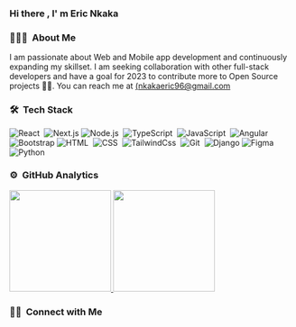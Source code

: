 ### Hi there , I' m Eric Nkaka

### 👨🏻‍💻 &nbsp;About Me
I am passionate  about Web and Mobile app development and continuously expanding my skillset. I am seeking collaboration with other full-stack developers and have a goal for 2023 to contribute more to Open Source projects 🤝🏻. You can reach me at [(nkakaeric96@gmail.com](nkakaeric96@gmail.com)
<!-- - 👀 I’m interested in Web and Mobile app development
- I’m currently working on The Gym Rwanda projects
- I’m looking to collaborate with other full stack developers
- 2023 Goals: Contribute more to Open Source projects
- How to reach me [nkakaeric96@gmail.com](mailto:nkakaeric96@gmail.com)
- &nbsp;Please have a look at my [Résumé](https://www.hirwaaldo1/resume.pdf) for more details about me. I'm open to feedback and suggestions! -->

<!-- <img alt="Night Coding" src="https://raw.githubusercontent.com/AVS1508/AVS1508/master/assets/Night-Coding.gif" align="right"/>
 -->
### 🛠 &nbsp;Tech Stack

![React](https://img.shields.io/badge/-React-05122A?style=flat&logo=react)&nbsp;
![Next.js](https://img.shields.io/badge/-Next.js-05122A?style=flat&logo=react)
![Node.js](https://img.shields.io/badge/-Node.js-05122A?style=flat&logo=node.js)&nbsp;
![TypeScript](https://img.shields.io/badge/-TypeScript-05122A?style=flat&logo=typescript)&nbsp;
![JavaScript](https://img.shields.io/badge/-JavaScript-05122A?style=flat&logo=javascript)&nbsp;
![Angular](https://img.shields.io/badge/-Angular-FFC107?style=flat&logo=angular&logoColor=black)
![Bootstrap](https://img.shields.io/badge/-Bootstrap-05122A?style=flat&logo=bootstrap&logoColor=563D7C)
![HTML](https://img.shields.io/badge/-HTML-05122A?style=flat&logo=HTML5)&nbsp;
![CSS](https://img.shields.io/badge/-CSS-05122A?style=flat&logo=CSS3&logoColor=1572B6)&nbsp;
![TailwindCss](https://img.shields.io/badge/-Tailwind-05122A?style=flat&logo=tailwind)&nbsp;
![Git](https://img.shields.io/badge/-Git-05122A?style=flat&logo=git)&nbsp;
![Django](https://img.shields.io/badge/-Django-092E20?style=flat&logo=django&logoColor=white)
![Figma](https://img.shields.io/badge/-Figma-05122A?style=flat&logo=figma)
![Python](https://img.shields.io/badge/-Python-3776AB?style=flat&logo=python&logoColor=white)


### ⚙️ &nbsp;GitHub Analytics

<p align="left">
<a href="https://github.com/Nkaka23dev">
  <img height="180em" src="https://github-readme-stats-eight-theta.vercel.app/api?username=nkaka23dev&show_icons=true&theme=algolia&include_all_commits=true&count_private=true"/>
  <img height="180em" src="https://github-readme-stats-eight-theta.vercel.app/api/top-langs/?username=nkaka23dev&layout=compact&langs_count=8&theme=algolia"/>
</a>
</p>

### 🤝🏻 &nbsp;Connect with Me



 




